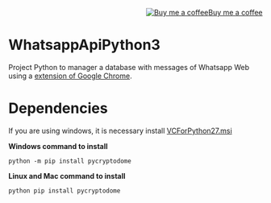<p align="right"><a target="_blank" href="https://ko-fi.com/wictorchaves"><img src="https://www.buymeacoffee.com/assets/img/BMC-btn-logo.svg" alt="Buy me a coffee">Buy me a coffee</a></p>

# WhatsappApiPython3

Project Python to manager a database with messages of Whatsapp Web using a [extension of Google Chrome](https://github.com/wictorChaves/WhatsappApiExtension).

# Dependencies

If you are using windows, it is necessary install [VCForPython27.msi](https://github.com/wictorChaves/WhatsappApiPython3/raw/master/complement/VCForPython27.msi)

**Windows command to install**

    python -m pip install pycryptodome

**Linux and Mac command to install**

    python pip install pycryptodome

